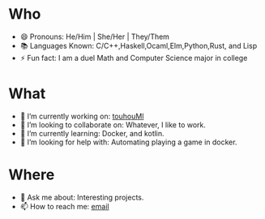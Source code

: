 # Who
- 😄 Pronouns: He/Him | She/Her | They/Them
- 📚 Languages Known: C/C++,Haskell,Ocaml,Elm,Python,Rust, and Lisp
- ⚡ Fun fact: I am a duel Math and Computer Science major in college

# What
- 🔭 I’m currently working on: [touhouMl](https://github.com/CTHULHU-Jesus/touhouML)
- 👯 I’m looking to collaborate on: Whatever, I like to work.
- 🌱 I’m currently learning: Docker, and kotlin.
- 🤔 I’m looking for help with: Automating playing a game in docker.

# Where
- 💬 Ask me about: Interesting projects.
- 📫 How to reach me: [email](endercreeper92@gmail.com)
